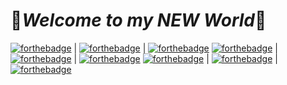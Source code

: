 # 🌠***Welcome to my NEW World***🌠
[![forthebadge](https://forthebadge.com/images/badges/contains-cat-gifs.svg)](https://forthebadge.com) | [![forthebadge](https://forthebadge.com/images/badges/made-with-python.svg)](https://forthebadge.com) | [![forthebadge](https://forthebadge.com/images/badges/built-with-science.svg)](https://forthebadge.com)
[![forthebadge](https://forthebadge.com/images/badges/contains-cat-gifs.svg)](https://forthebadge.com) | [![forthebadge](https://forthebadge.com/images/badges/made-with-python.svg)](https://forthebadge.com) | [![forthebadge](https://forthebadge.com/images/badges/built-with-science.svg)](https://forthebadge.com)
[![forthebadge](https://forthebadge.com/images/badges/contains-cat-gifs.svg)](https://forthebadge.com) | [![forthebadge](https://forthebadge.com/images/badges/made-with-python.svg)](https://forthebadge.com) | [![forthebadge](https://forthebadge.com/images/badges/built-with-science.svg)](https://forthebadge.com)
<!--
**SaaRaaS-1300/SaaRaaS-1300** is a ✨ _special_ ✨ repository because its `README.md` (this file) appears on your GitHub profile.

Here are some ideas to get you started:

- 🔭 I’m currently working on ...
- 🌱 I’m currently learning ...
- 👯 I’m looking to collaborate on ...
- 🤔 I’m looking for help with ...
- 💬 Ask me about ...
- 📫 How to reach me: ...
- 😄 Pronouns: ...
- ⚡ Fun fact: ...
-->
